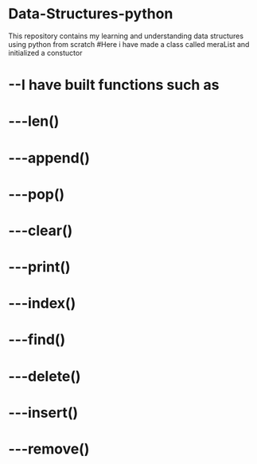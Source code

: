 # Data-Structures-python
This repository contains my learning and understanding data structures using python from scratch
#Here i have made a class called meraList and initialized a constuctor
# --I have built functions such as 
#   ---len() 
#   ---append()
#   ---pop()
#   ---clear()
#   ---print()
#   ---index()
#   ---find()
#   ---delete()
#   ---insert()
#   ---remove()

